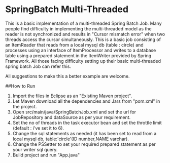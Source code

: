 SpringBatch Multi-Threaded
==========================

This is a basic implementation of a multi-threaded Spring Batch Job. Many people find difficulty in implementing the multi-threaded model as the reader is not synchronized and results in "Cursor mismatch error" when two threads access the cursor simultaneously. This is a basic job consisting of an ItemReader that reads from a local mysql db (table : circle) and processes using an interface of ItemProcessor and writes to a database table using a prepared statement in the ItemWriter provided by Spring Framework. All those facing difficulty setting up their basic multi-threaded spring batch Job can refer this.

All suggestions to make this a better example are welcome.


##How to Run

1. Import the files in Eclipse as an "Existing Maven project".
2. Let Maven download all the dependencies and Jars from "pom.xml" in the project.
3. Open src/main/java/SpringBatchJob.xml and set the url for JobRepository and dataSource as per your requirement.
4. Set the no of threads in the task executor bean and set the throttle limit (default : i've set it to 6).
5. Change the sql statements as needed (it has been set to read from a local mysql db, table:'circle'(ID number,NAME varchar).
6. Change the PSSetter to set your required prepared statement as per your writer sql query.
7. Build project and run "App.java"
